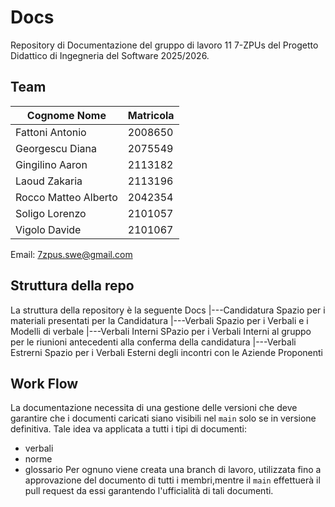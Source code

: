 # Docs
Repository di Documentazione del gruppo di lavoro 11 7-ZPUs del Progetto Didattico di Ingegneria del Software 2025/2026.

## Team
| Cognome    Nome | Matricola |
|-----------------|-----------|
| Fattoni Antonio | 2008650 |
| Georgescu Diana | 2075549 |
| Gingilino Aaron| 2113182 |
| Laoud Zakaria| 2113196 |
| Rocco Matteo Alberto| 2042354 |
| Soligo Lorenzo| 2101057 |
| Vigolo Davide| 2101067 |

Email: 7zpus.swe@gmail.com

## Struttura della repo
La struttura della repository è la seguente
Docs
|---Candidatura                             Spazio per i materiali presentati per la Candidatura
    |---Verbali                             Spazio per i Verbali e i Modelli di verbale
        |---Verbali Interni                 SPazio per i Verbali Interni al gruppo per le riunioni antecedenti alla conferma della candidatura
        |---Verbali Estrerni                Spazio per i Verbali Esterni degli incontri con le Aziende Proponenti


## Work Flow
La documentazione necessita di una gestione delle versioni che deve garantire che i documenti caricati siano visibili nel `main` solo se in versione definitiva. Tale idea va applicata a tutti i tipi di documenti:
- verbali
- norme
- glossario
Per ognuno viene creata una branch di lavoro, utilizzata fino a approvazione del documento di tutti i membri,mentre il `main` effettuerà il pull request da essi garantendo l'ufficialità di tali documenti.
